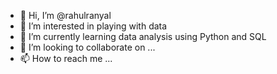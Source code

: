 - 👋 Hi, I’m @rahulranyal
- 👀 I’m interested in playing with data
- 🌱 I’m currently learning data analysis using Python and SQL
- 💞️ I’m looking to collaborate on ...
- 📫 How to reach me ...

<!---
rahulranyal/rahulranyal is a ✨ special ✨ repository because its `README.md` (this file) appears on your GitHub profile.
You can click the Preview link to take a look at your changes.
--->
